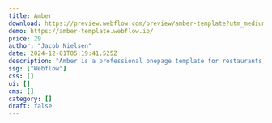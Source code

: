 ```yaml
---
title: Amber
download: https://preview.webflow.com/preview/amber-template?utm_medium=preview_link&utm_source=designer&utm_content=amber-template&preview=6a1a0e1f8e4fc0bcae999ff8c441bb40&workflow=preview
demo: https://amber-template.webflow.io/
price: 29
author: "Jacob Nielsen"
date: 2024-12-01T05:19:41.525Z
description: "Amber is a professional onepage template for restaurants, cafes and startups looking for a professional website. All the essential sections to get you started. Easy to setup and customize."
ssg: ["Webflow"]
css: []
ui: []
cms: []
category: []
draft: false
---
```

